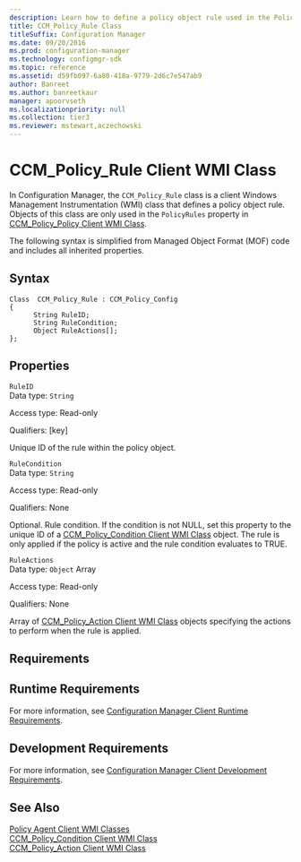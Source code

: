 ```yaml
---
description: Learn how to define a policy object rule used in the PolicyRules property with the CCM_Policy_Rule class.
title: CCM_Policy_Rule Class
titleSuffix: Configuration Manager
ms.date: 09/20/2016
ms.prod: configuration-manager
ms.technology: configmgr-sdk
ms.topic: reference
ms.assetid: d59fb097-6a80-418a-9779-2d6c7e547ab9
author: Banreet
ms.author: banreetkaur
manager: apoorvseth
ms.localizationpriority: null
ms.collection: tier3
ms.reviewer: mstewart,aczechowski
---
```

# CCM_Policy_Rule Client WMI Class
In Configuration Manager, the `CCM_Policy_Rule` class is a client Windows Management Instrumentation (WMI) class that defines a policy object rule. Objects of this class are only used in the `PolicyRules` property in [CCM_Policy_Policy Client WMI Class](../../../../../develop/reference/core/clients/client-classes/ccm_policy_policy-client-wmi-class.md).  

 The following syntax is simplified from Managed Object Format (MOF) code and includes all inherited properties.  

## Syntax  

```  
Class  CCM_Policy_Rule : CCM_Policy_Config  
{  
      String RuleID;  
      String RuleCondition;  
      Object RuleActions[];  
};  
```  

## Properties  
 `RuleID`  
 Data type: `String`  

 Access type: Read-only  

 Qualifiers: [key]  

 Unique ID of the rule within the policy object.  

 `RuleCondition`  
 Data type: `String`  

 Access type: Read-only  

 Qualifiers: None  

 Optional. Rule condition. If the condition is not NULL, set this property to the unique ID of a [CCM_Policy_Condition Client WMI Class](../../../../../develop/reference/core/clients/client-classes/ccm_policy_condition-client-wmi-class.md) object. The rule is only applied if the policy is active and the rule condition evaluates to TRUE.  

 `RuleActions`  
 Data type: `Object` Array  

 Access type: Read-only  

 Qualifiers: None  

 Array of [CCM_Policy_Action Client WMI Class](../../../../../develop/reference/core/clients/client-classes/ccm_policy_action-client-wmi-class.md) objects specifying the actions to perform when the rule is applied.  

## Requirements  

## Runtime Requirements  
 For more information, see [Configuration Manager Client Runtime Requirements](../../../../../develop/core/reqs/client-runtime-requirements.md).  

## Development Requirements  
 For more information, see [Configuration Manager Client Development Requirements](../../../../../develop/core/reqs/client-development-requirements.md).  

## See Also  
 [Policy Agent Client WMI Classes](../../../../../develop/reference/core/clients/client-classes/policy-agent-client-wmi-classes.md)   
 [CCM_Policy_Condition Client WMI Class](../../../../../develop/reference/core/clients/client-classes/ccm_policy_condition-client-wmi-class.md)   
 [CCM_Policy_Action Client WMI Class](../../../../../develop/reference/core/clients/client-classes/ccm_policy_action-client-wmi-class.md)
